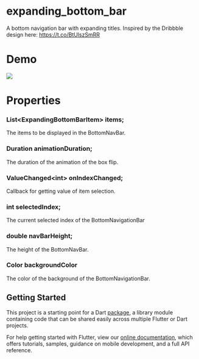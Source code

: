 # expanding_bottom_bar

A bottom navigation bar with expanding titles. 
Inspired by the Dribbble design here: https://t.co/BtUlszSmRR

# Demo

![](https://github.com/deven98/expanding_bottom_bar/blob/master/demo.gif)

# Properties

### List\<ExpandingBottomBarItem\> items;

The items to be displayed in the BottomNavBar.

### Duration animationDuration;

The duration of the animation of the box flip.

### ValueChanged\<int\> onIndexChanged;

Callback for getting value of item selection.

### int selectedIndex;

The current selected index of the BottomNavigationBar

### double navBarHeight;

The height of the BottomNavBar.

### Color backgroundColor

The color of the background of the BottomNavigationBar.

## Getting Started

This project is a starting point for a Dart
[package](https://flutter.io/developing-packages/),
a library module containing code that can be shared easily across
multiple Flutter or Dart projects.

For help getting started with Flutter, view our 
[online documentation](https://flutter.io/docs), which offers tutorials, 
samples, guidance on mobile development, and a full API reference.
